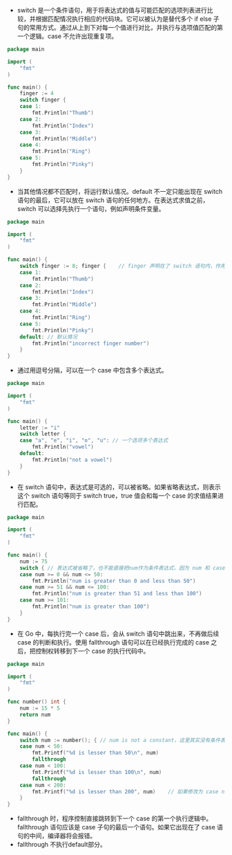 * switch 是一个条件语句，用于将表达式的值与可能匹配的选项列表进行比较，并根据匹配情况执行相应的代码块。它可以被认为是替代多个 if else 子句的常用方式。通过从上到下对每一个值进行对比，并执行与选项值匹配的第一个逻辑。case 不允许出现重复项。
```go
package main

import (
	"fmt"
)

func main() {
	finger := 4
	switch finger {
	case 1:
		fmt.Println("Thumb")
	case 2:
		fmt.Println("Index")
	case 3:
		fmt.Println("Middle")
	case 4:
		fmt.Println("Ring")
	case 5:
		fmt.Println("Pinky")
	}
}
```
* 当其他情况都不匹配时，将运行默认情况。default 不一定只能出现在 switch 语句的最后，它可以放在 switch 语句的任何地方。在表达式求值之前，switch 可以选择先执行一个语句，例如声明条件变量。
```go
package main

import (
	"fmt"
)

func main() {
	switch finger := 8; finger {    // finger 声明在了 switch 语句内，作用域仅限于这个 switch 内。
	case 1:
		fmt.Println("Thumb")
	case 2:
		fmt.Println("Index")
	case 3:
		fmt.Println("Middle")
	case 4:
		fmt.Println("Ring")
	case 5:
		fmt.Println("Pinky")
	default: // 默认情况
		fmt.Println("incorrect finger number")
	}
}
```
* 通过用逗号分隔，可以在一个 case 中包含多个表达式。
```go
package main

import (
	"fmt"
)

func main() {
	letter := "i"
	switch letter {
	case "a", "e", "i", "o", "u": // 一个选项多个表达式
		fmt.Println("vowel")
	default:
		fmt.Println("not a vowel")
	}
}
```
* 在 switch 语句中，表达式是可选的，可以被省略。如果省略表达式，则表示这个 switch 语句等同于 switch true，true 值会和每一个 case 的求值结果进行匹配。
```go
package main

import (
    "fmt"
)

func main() {
	num := 75
	switch { // 表达式被省略了，也不能直接把num作为条件表达式，因为 num 和 case 表达式的类型不一致
	case num >= 0 && num <= 50:
		fmt.Println("num is greater than 0 and less than 50")
	case num >= 51 && num <= 100:
		fmt.Println("num is greater than 51 and less than 100")
	case num >= 101:
		fmt.Println("num is greater than 100")
	}
}
```
* 在 Go 中，每执行完一个 case 后，会从 switch 语句中跳出来，不再做后续 case 的判断和执行。使用 fallthrough 语句可以在已经执行完成的 case 之后，把控制权转移到下一个 case 的执行代码中。
```go
package main

import (
	"fmt"
)

func number() int {
	num := 15 * 5
	return num
}

func main() {
	switch num := number(); { // num is not a constant，这里其实没有条件表达式，所以有个分号
	case num < 50:
		fmt.Printf("%d is lesser than 50\n", num)
		fallthrough
	case num < 100:
		fmt.Printf("%d is lesser than 100\n", num)
		fallthrough
	case num < 200:
		fmt.Printf("%d is lesser than 200", num)    // 如果修改为 case num < 20，print语句还是会执行。
	}
}
```
* fallthrough 时，程序控制直接跳转到下一个 case 的第一个执行逻辑中。fallthrough 语句应该是 case 子句的最后一个语句。如果它出现在了 case 语句的中间，编译器将会报错。
* fallthrough 不执行default部分。